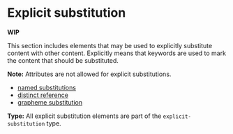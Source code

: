 # Explicit substitution

**WIP**

This section includes elements that may be used to explicitly substitute content with other content.
Explicitly means that keywords are used to mark the content that should be substituted.

**Note:** Attributes are not allowed for explicit substitutions.

- [named substitutions](/markup/inlines/explicit-substitutions/named-substitution.md)
- [distinct reference](/markup/inlines/explicit-substitutions/distinct-reference.md)
- [grapheme substitution](/markup/inlines/explicit-substitutions/grapheme-substitution/README.md)

**Type:** All explicit substitution elements are part of the `explicit-substitution` type.
